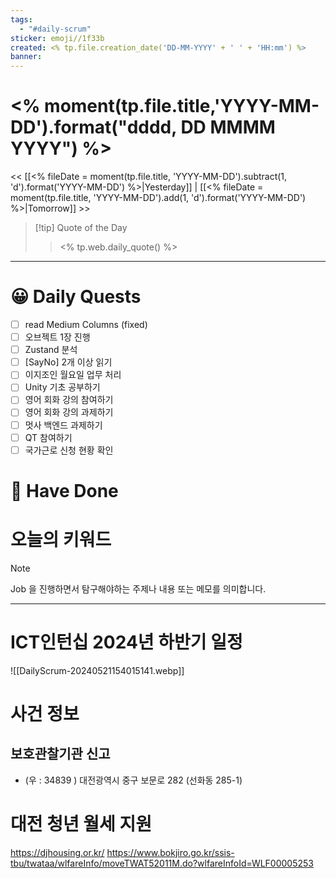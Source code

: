 ```yaml
---
tags:
  - "#daily-scrum"
sticker: emoji//1f33b
created: <% tp.file.creation_date('DD-MM-YYYY' + ' ' + 'HH:mm') %>
banner:
---
```

# <% moment(tp.file.title,'YYYY-MM-DD').format("dddd, DD MMMM YYYY") %>
<< [[<% fileDate = moment(tp.file.title, 'YYYY-MM-DD').subtract(1, 'd').format('YYYY-MM-DD') %>|Yesterday]] | [[<% fileDate = moment(tp.file.title, 'YYYY-MM-DD').add(1, 'd').format('YYYY-MM-DD') %>|Tomorrow]] >>

> [!tip] Quote of the Day  
> > <% tp.web.daily_quote() %>

---

#  😀 Daily Quests
- [ ] read Medium Columns (fixed)
- [ ] 오브젝트 1장 진행
- [ ] Zustand 분석
- [ ] [SayNo] 2개 이상 읽기
- [ ] 이지조인 월요일 업무 처리
- [ ] Unity 기초 공부하기
- [ ] 영어 회화 강의 참여하기
- [ ] 영어 회화 강의 과제하기
- [ ] 멋사 백엔드 과제하기
- [ ] QT  참여하기
- [ ] 국가근로 신청 현황 확인
# 🙂 Have Done



# 오늘의 키워드

> [!NOTE]
> Job 을 진행하면서 탐구해야하는 주제나 내용 또는 메모를 의미합니다.


---
# ICT인턴십 2024년 하반기 일정
![[DailyScrum-20240521154015141.webp]]

# 사건 정보

## 보호관찰기관 신고
- (우 : 34839 ) 대전광역시 중구 보문로 282 (선화동 285-1)


# 대전 청년 월세 지원
https://djhousing.or.kr/
https://www.bokjiro.go.kr/ssis-tbu/twataa/wlfareInfo/moveTWAT52011M.do?wlfareInfoId=WLF00005253